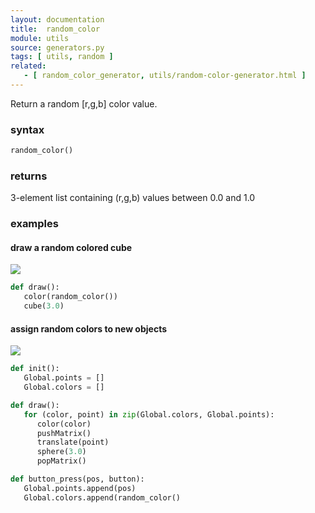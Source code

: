 ```yaml
---
layout: documentation
title:  random_color
module: utils
source: generators.py
tags: [ utils, random ]
related:
   - [ random_color_generator, utils/random-color-generator.html ]
---
```


Return a random [r,g,b] color value.

### syntax

~~~ python
random_color()
~~~

### returns

3-element list containing (r,g,b) values between 0.0 and 1.0

### examples

#### draw a random colored cube

![](holder.js/400x225/social)

~~~ python
def draw():
   color(random_color())
   cube(3.0)
~~~

#### assign random colors to new objects

![](holder.js/400x225/social)

~~~ python
def init():
   Global.points = [] 
   Global.colors = [] 

def draw():
   for (color, point) in zip(Global.colors, Global.points):
      color(color)
      pushMatrix()
      translate(point)
      sphere(3.0)
      popMatrix()

def button_press(pos, button):
   Global.points.append(pos)
   Global.colors.append(random_color()
~~~



